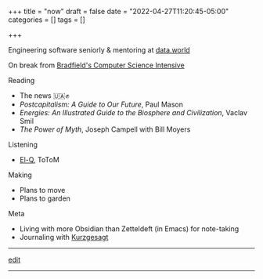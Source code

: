 +++
title = "now"
draft = false
date = "2022-04-27T11:20:45-05:00"
categories = []
tags = []

+++

Engineering software seniorly & mentoring at [data.world](https://data.world)

On break from [Bradfield's Computer Science Intensive](https://bradfieldcs.com/csi)

Reading
  - The news 🇺🇦✊
  - _Postcapitalism: A Guide to Our Future_, Paul Mason
  - _Energies: An Illustrated Guide to the Biosphere and Civilization_, Vaclav Smil
  - _The Power of Myth_, Joseph Campell with Bill Moyers

Listening
  - [El-Q](https://totom.bandcamp.com/album/el-q), ToToM

Making
  - Plans to move
  - Plans to garden

Meta
  - Living with more Obsidian than Zetteldeft (in Emacs) for note-taking
  - Journaling with [Kurzgesagt](https://shop-us.kurzgesagt.org/collections/calendars-books/products/gratitude-journal?variant=32410837352496)

* * *

[edit](https://github.com/chrisbodhi/newschematic/edit/master/content/now.md)

* * *

